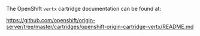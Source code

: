 The OpenShift `vertx` cartridge documentation can be found at:

https://github.com/openshift/origin-server/tree/master/cartridges/openshift-origin-cartridge-vertx/README.md
